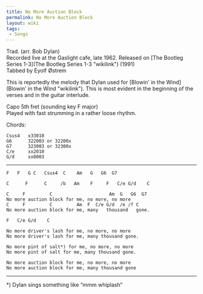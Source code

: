 ```yaml
---
title: No More Auction Block
permalink: No More Auction Block
layout: wiki
tags:
 - Songs
---
```


Trad. (arr. Bob Dylan)  
Recorded live at the Gaslight cafe, late 1962. Released on [The Bootleg
Series 1-3](The Bootleg Series 1-3 "wikilink") (1991)  
 Tabbed by Eyolf Østrem

This is reportedly the melody that Dylan used for [Blowin' in the
Wind](Blowin' in the Wind "wikilink"). This is most evident in the
beginning of the verses and in the guitar interlude.

Capo 5th fret (sounding key F major)  
Played with fast strumming in a rather loose rhythm.

Chords:

    Csus4   x33010
    G6      322003 or 32200x
    G7      323003 or 32300x
    C/e     xx2010
    G/d     xx0003

* * * * *

    F   F   G C   Csus4  C    Am   G   G6  G7

    C      F      C     /b   Am    F     F   C/e G/d    C

    C     F         C                     Am  G   G6  G7
    No more auction block for me, no more, no more
    C     F         C         Am  F  C/e G/d  /e /f C
    No more auction block for me, many   thousand   gone.

    F   C/e G/d    C

    No more driver's lash for me, no more, no more
    No more driver's lash for me, many thousand gone.

    No more pint of salt*) for me, no more, no more
    No more pint of salt for me, many thousand gone.

    No more auction block for me, no more, no more
    No more auction block for me, many thousand gone

* * * * *

\*) Dylan sings something like “mmm whiplash”
